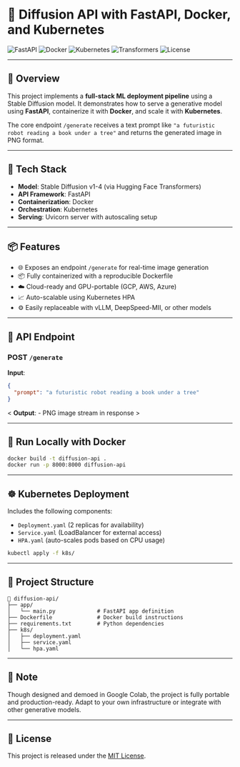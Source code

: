 
# 🧪 Diffusion API with FastAPI, Docker, and Kubernetes

![FastAPI](https://img.shields.io/badge/framework-FastAPI-green)
![Docker](https://img.shields.io/badge/container-Docker-blue)
![Kubernetes](https://img.shields.io/badge/deployment-Kubernetes-success)
![Transformers](https://img.shields.io/badge/model-HuggingFace-orange)
![License](https://img.shields.io/badge/license-MIT-lightgrey)

---

## 🧠 Overview

This project implements a **full-stack ML deployment pipeline** using a Stable Diffusion model. It demonstrates how to serve a generative model using **FastAPI**, containerize it with **Docker**, and scale it with **Kubernetes**.

The core endpoint `/generate` receives a text prompt like `"a futuristic robot reading a book under a tree"` and returns the generated image in PNG format.

---

## 🔧 Tech Stack

- **Model**: Stable Diffusion v1-4 (via Hugging Face Transformers)
- **API Framework**: FastAPI
- **Containerization**: Docker
- **Orchestration**: Kubernetes
- **Serving**: Uvicorn server with autoscaling setup

---

## 📦 Features

- 🌐 Exposes an endpoint `/generate` for real-time image generation
- 📦 Fully containerized with a reproducible Dockerfile
- ☁️ Cloud-ready and GPU-portable (GCP, AWS, Azure)
- 📈 Auto-scalable using Kubernetes HPA
- ⚙️ Easily replaceable with vLLM, DeepSpeed-MII, or other models

---

## 🧪 API Endpoint

### POST `/generate`

**Input**:
```json
{
  "prompt": "a futuristic robot reading a book under a tree"
}
```

< **Output**:
    - PNG image stream in response >

---

## 🚀 Run Locally with Docker

```bash
docker build -t diffusion-api .
docker run -p 8000:8000 diffusion-api
```

---

## ☸️ Kubernetes Deployment

Includes the following components:
- `Deployment.yaml` (2 replicas for availability)
- `Service.yaml` (LoadBalancer for external access)
- `HPA.yaml` (auto-scales pods based on CPU usage)

```bash
kubectl apply -f k8s/
```

---

## 📂 Project Structure

```
📁 diffusion-api/
├── app/
│   └── main.py             # FastAPI app definition
├── Dockerfile              # Docker build instructions
├── requirements.txt        # Python dependencies
├── k8s/
│   ├── deployment.yaml
│   ├── service.yaml
│   └── hpa.yaml
```

---

## 📌 Note

Though designed and demoed in Google Colab, the project is fully portable and production-ready. Adapt to your own infrastructure or integrate with other generative models.

---

## 📝 License

This project is released under the [MIT License](LICENSE).
